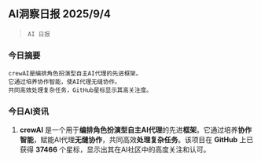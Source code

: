 ## AI洞察日报 2025/9/4

>  `AI 日报` 



### **今日摘要**

```
crewAI是编排角色扮演型自主AI代理的先进框架。
它通过培养协作智能，使AI代理无缝协作。
共同高效处理复杂任务，GitHub星标显示其高关注度。
```



### **今日AI资讯**

1.  **crewAI** 是一个用于**编排角色扮演型自主AI代理**的先进**框架**。它通过培养**协作智能**，赋能AI代理**无缝协作**，共同高效**处理复杂任务**。该项目在 **GitHub** 上已获得 **37466** 个星标，显示出其在AI社区中的高度关注和认可。